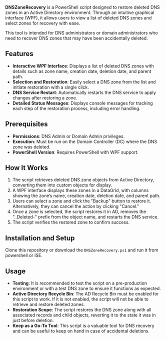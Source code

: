 **DNSZoneRecovery** is a PowerShell script designed to restore deleted DNS zones in an Active Directory environment. Through an intuitive graphical interface (WPF), it allows users to view a list of deleted DNS zones and select zones for recovery with ease.

This tool is intended for DNS administrators or domain administrators who need to recover DNS zones that may have been accidentally deleted. 

## Features
- **Interactive WPF Interface**: Displays a list of deleted DNS zones with details such as zone name, creation date, deletion date, and parent path.
- **Selection and Restoration**: Easily select a DNS zone from the list and initiate restoration with a single click.
- **DNS Service Restart**: Automatically restarts the DNS service to apply changes after restoring a zone.
- **Detailed Status Messages**: Displays console messages for tracking each step of the restoration process, including error handling.

## Prerequisites
- **Permissions**: DNS Admin or Domain Admin privileges.
- **Execution**: Must be run on the Domain Controller (DC) where the DNS zone was deleted.
- **PowerShell Version**: Requires PowerShell with WPF support.

## How It Works
1. The script retrieves deleted DNS zone objects from Active Directory, converting them into custom objects for display.
2. A WPF interface displays these zones in a DataGrid, with columns showing the zone’s name, creation date, deletion date, and parent path.
3. Users can select a zone and click the "Backup" button to restore it. Alternatively, they can cancel the action by clicking "Cancel."
4. Once a zone is selected, the script restores it in AD, removes the "..Deleted-" prefix from the object name, and restarts the DNS service.
5. The script verifies the restored zone to confirm success.

## Installation and Setup
Clone this repository or download the `DNSZoneRecovery.ps1` and run it from powershell or ISE.

## Usage
- **Testing**: It is recommended to test the script on a pre-production environment or with a test DNS zone to ensure it functions as expected.
- **Active Directory Recycle Bin**: The AD Recycle Bin must be enabled for this script to work. If it is not enabled, the script will not be able to retrieve and restore deleted zones.
- **Restoration Scope**: The script restores the DNS zone along with all associated records and child objects, reverting it to the state it was in just before deletion.
- **Keep as a Go-To Tool**: This script is a valuable tool for DNS recovery and can be useful to keep on hand in case of accidental deletions.
